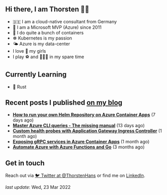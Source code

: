 ## Hi there, I am Thorsten 👋🏼

- 🇩🇪 I am a cloud-native consultant from Germany
- 🔷 I am a Microsoft MVP (Azure) since 2011
- 🐳 I do quite a bunch of containers
- ☸️ Kubernetes is my passion
- 🌤 Azure is my data-center
- I love 💞 my girls
- I play ⚽️ and 🏃🏻‍♂️ in my spare time

## Currently Learning

- 🦀 Rust

## Recent posts I published [on my blog](https://thorsten-hans.com)

- **[How to run your own Helm Repository on Azure Container Apps](https://thorsten-hans.com/how-to-run-your-own-helm-repository-on-azure-container-apps/)** (7 days ago)
- **[Master Azure CLI queries - The missing manual](https://thorsten-hans.com/master-azure-cli-queries-the-missing-manual/)** (13 days ago)
- **[Custom health probes with Application Gateway Ingress Controller](https://thorsten-hans.com/custom-health-probes-with-application-gateway-ingress-controller/)** (1 month ago)
- **[Exposing gRPC services in Azure Container Apps](https://thorsten-hans.com/exposing-grpc-services-in-azure-container-apps/)** (1 month ago)
- **[Automate Azure with Azure Functions and Go](https://thorsten-hans.com/automate-azure-with-azure-functions-and-go/)** (3 months ago)

## Get in touch

Reach out via [🐦 Twitter at @ThorstenHans](https://twitter.com/ThorstenHans) or find me on [LinkedIn](https://linkedin.com/in/ThorstenHans).

_last update_: Wed, 23 Mar 2022
